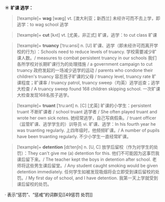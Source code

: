 ☀ <span class="category">**旷课 逃学：**</span>
>[!example]+ <span class="vocabulary">**wag**</span> [wæɡ] 
> <span class="definition">vt. [澳大利亚；新西兰] 未经许可而不去上学，即逃学：</span>to wag school 逃学

>[!example]+ <span class="vocabulary">**cut**</span> [kʌt] 
> <span class="definition">vt. [尤美，非正式] 旷课，逃学：</span>to cut class 旷课
           
>[!example]+ <span class="vocabulary">**truancy**</span> [ˈtru:ənsi]
> <span class="definition">n. [U] 旷课、逃学（即未经许可而离开学校的行为）：</span>Schools need to reduce levels of truancy. 学校需要减少旷课人数。/ measures to combat persistent truancy in our schools 我们各所学校对长期旷课行为的处理措施 / a government campaign to cut truancy 政府发起的一场减少逃学的运动 / parents who condone their children's truancy 容忍孩子旷课的父母 / truancy level, truancy rate 旷课程度；旷课率 / truancy patrol, truancy sweep（均英）逃学巡查；逃学大检查 / A truancy sweep found 168 children skipping school. 一次旷课大检查发现168名孩子逃学。
                      
>[!example]+ <span class="vocabulary">**truant**</span> [ˈtru:ənt]
> <span class="definition">n. [C] [尤英] 旷课的小学生：</span>persistent truant 不断旷课者 / school truant 逃学者 / She often played truant and wrote her own sick notes. 她经常逃学，自己写病假条。/ truant officer（监管旷课、逃学学生的）训导员 <span class="definition">vi. 旷课、逃学：</span>In his fourth year he was truanting regularly. 上四年级时，他频频旷课。/ A number of pupils have been truanting regularly. 不少小学生一直经常旷课。

>[!example]+ <span class="vocabulary">**detention**</span> [dɪˈtenʃn]
> <span class="definition">n. [U, C] 放学后留校（作为对学生的处罚）：</span>They can't give me (a) detention for this. 他们不可能因为这事罚我课后留下来。/ The teacher kept the boys in detention after school. 老师将这些男生课后留堂。/ Any student caught smoking would be given detention immediately. 任何学生如被发现吸烟将会立即受到课后留校的处罚。/ My first day of school, and I have detention. 我第一天上学就受到课后留校的处罚。

· 表示“惩罚”、“惩戒”的词群见[[49惩罚 处罚]]
